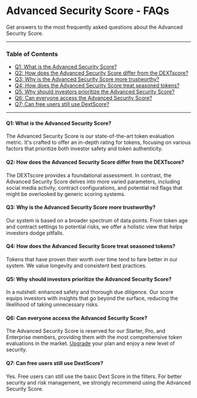 # Advanced Security Score - FAQs

Get answers to the most frequently asked questions about the Advanced Security Score.

---

### Table of Contents

- [Q1: What is the Advanced Security Score?](#q1-what-is-the-advanced-security-score)
- [Q2: How does the Advanced Security Score differ from the DEXTscore?](#q2-how-does-the-advanced-security-score-differ-from-the-dextscore)
- [Q3: Why is the Advanced Security Score more trustworthy?](#q3-why-is-the-advanced-security-score-more-trustworthy)
- [Q4: How does the Advanced Security Score treat seasoned tokens?](#q4-how-does-the-advanced-security-score-treat-seasoned-tokens)
- [Q5: Why should investors prioritize the Advanced Security Score?](#q5-why-should-investors-prioritize-the-advanced-security-score)
- [Q6: Can everyone access the Advanced Security Score?](#q6-can-everyone-access-the-advanced-security-score)
- [Q7: Can free users still use DextScore?](#q7-can-free-users-still-use-dextscore)

---

#### Q1: What is the Advanced Security Score?
The Advanced Security Score is our state-of-the-art token evaluation metric. It's crafted to offer an in-depth rating for tokens, focusing on various factors that prioritize both investor safety and token authenticity.

#### Q2: How does the Advanced Security Score differ from the DEXTscore?
The DEXTscore provides a foundational assessment. In contrast, the Advanced Security Score delves into more varied parameters, including social media activity, contract configurations, and potential red flags that might be overlooked by generic scoring systems.

#### Q3: Why is the Advanced Security Score more trustworthy?
Our system is based on a broader spectrum of data points. From token age and contract settings to potential risks, we offer a holistic view that helps investors dodge pitfalls.

#### Q4: How does the Advanced Security Score treat seasoned tokens?
Tokens that have proven their worth over time tend to fare better in our system. We value longevity and consistent best practices.

#### Q5: Why should investors prioritize the Advanced Security Score?
In a nutshell: enhanced safety and thorough due diligence. Our score equips investors with insights that go beyond the surface, reducing the likelihood of taking unnecessary risks.

#### Q6: Can everyone access the Advanced Security Score?
The Advanced Security Score is reserved for our Starter, Pro, and Enterprise members, providing them with the most comprehensive token evaluations in the market. [Upgrade](https://moralismoney.com/pricing) your plan and enjoy a new level of security.

#### Q7: Can free users still use DextScore?
Yes. Free users can still use the basic Dext Score in the filters. For better security and risk management, we strongly recommend using the Advanced Security Score.


